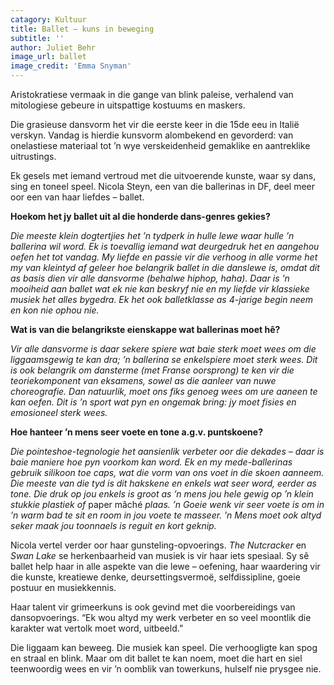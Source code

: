 ```yaml
---
catagory: Kultuur
title: Ballet – kuns in beweging
subtitle: ''
author: Juliet Behr
image_url: ballet
image_credit: 'Emma Snyman'
---
```


Aristokratiese vermaak in die gange van blink paleise, verhalend van mitologiese gebeure in uitspattige kostuums en maskers.

Die grasieuse dansvorm het vir die eerste keer in die 15de eeu in Italië verskyn. Vandag is hierdie kunsvorm alombekend en gevorderd: van onelastiese materiaal tot ’n wye verskeidenheid gemaklike en aantreklike uitrustings.

Ek gesels met iemand vertroud met die uitvoerende kunste, waar sy dans, sing en toneel speel. Nicola Steyn, een van die ballerinas in DF, deel meer oor een van haar liefdes – ballet.

**Hoekom het jy ballet uit al die honderde dans-genres gekies?**

_Die meeste klein dogtertjies het ’n tydperk in hulle lewe waar hulle ’n ballerina wil word. Ek is toevallig iemand wat deurgedruk het en aangehou oefen het tot vandag. My liefde en passie vir die verhoog in alle vorme het my van kleintyd af geleer hoe belangrik ballet in die danslewe is, omdat dit as basis dien vir alle dansvorme (behalwe hiphop, haha). Daar is ’n mooiheid aan ballet wat ek nie kan beskryf nie en my liefde vir klassieke musiek het alles bygedra. Ek het ook balletklasse as 4-jarige begin neem en kon nie ophou nie._

**Wat is van die belangrikste eienskappe wat ballerinas moet hê?**

_Vir alle dansvorme is daar sekere spiere wat baie sterk moet wees om die liggaamsgewig te kan dra; ’n ballerina se enkelspiere moet sterk wees. Dit is ook belangrik om dansterme (met Franse oorsprong) te ken vir die teoriekomponent van eksamens, sowel as die aanleer van nuwe choreografie. Dan natuurlik, moet ons fiks genoeg wees om ure aaneen te kan oefen. Dit is ’n sport wat pyn en ongemak bring: jy moet fisies en emosioneel sterk wees._

**Hoe hanteer ’n mens seer voete en tone a.g.v. puntskoene?**

_Die pointeshoe-tegnologie het aansienlik verbeter oor die dekades – daar is baie maniere hoe pyn voorkom kan word. Ek en my mede-ballerinas gebruik silikoon toe caps, wat die vorm van ons voet in die skoen aanneem. Die meeste van die tyd is dit hakskene en enkels wat seer word, eerder as tone. Die druk op jou enkels is groot as ’n mens jou hele gewig op ’n klein stukkie plastiek of_ paper mâché _plaas. ’n Goeie wenk vir seer voete is om in ’n warm bad te sit en room in jou voete te masseer. ’n Mens moet ook altyd seker maak jou toonnaels is reguit en kort geknip._

Nicola vertel verder oor haar gunsteling-opvoerings. _The Nutcracker_ en _Swan Lake_ se herkenbaarheid van musiek is vir haar iets spesiaal. Sy sê ballet help haar in alle aspekte van die lewe – oefening, haar waardering vir die kunste, kreatiewe denke, deursettingsvermoë, selfdissipline, goeie postuur en musiekkennis.

Haar talent vir grimeerkuns is ook gevind met die voorbereidings van dansopvoerings. “Ek wou altyd my werk verbeter en so veel moontlik die karakter wat vertolk moet word, uitbeeld.”

Die liggaam kan beweeg. Die musiek kan speel. Die verhoogligte kan spog en straal en blink. Maar om dit ballet te kan noem, moet die hart en siel teenwoordig wees en vir ’n oomblik van towerkuns, hulself nie prysgee nie.
